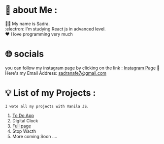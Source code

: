 # :mag_right: about Me : 
   :technologist: My name is Sadra. <br/>
   :electron: I'm studying React js in advanced level. <br/>
   :heart: I love programming very much
    
# :globe_with_meridians: socials
   you can follow my instagram page by clicking on the link : [Instagram Page](https://www.instagram.com/sadra_nafe/?r=nametag)
   :email: Here's my Email Address: sadranafe7@gmail.com

# 	:bulb: List of my Projects : 
    I wote all my projects with Vanila JS. 
1) [To Do App](https://github.com/sadranafe/To-Do-app)
2) Digital Clock
3) [Full page](https://github.com/sadranafe/full-page)
4) Stop Wacth 
5) More coming Soon ....


<!---
sadranafe/sadranafe is a ✨ special ✨ repository because its `README.md` (this file) appears on your GitHub profile.
You can click the Preview link to take a look at your changes.
--->
